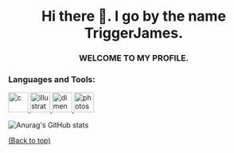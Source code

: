 <h1 align="center">Hi there 👋. I go by the name TriggerJames.</h1>
<h3 align="center">WELCOME TO MY PROFILE.</h3>

### Languages and Tools:

<p align="left"> <a href="https://www.cprogramming.com/" target="_blank" rel="noreferrer"> <img src="https://github.com/TriggerJames/Legion/blob/main/Images/icons8-c-programming-144.png" alt="c" width="40" height="40"/> </a> <a href="https://www.adobe.com/products/illustrator.html" target="_blank" rel="noreferrer"> <img src="https://github.com/TriggerJames/Legion/blob/main/Images/illustrator.png" alt="illustrator_" width="40" height="40"/> </a> <a href="https://www.adobe.com/products/dimension.html" target="_blank" rel="noreferrer"> <img src="https://github.com/TriggerJames/Legion/blob/main/Images/dimension.png" alt="dimension" width="40" height="40"/> </a> <a href="https://www.adobe.com/products/photoshop.html" target="_blank" rel="noreferrer"> <img src="https://github.com/TriggerJames/Legion/blob/main/Images/photoshop.png" alt="photoshop" width="40" height="40"/> </a> </p>

![Anurag's GitHub stats](https://readme-stats-git-master-triggerjames.vercel.app/api?username=TriggerJames&show_icons=true&theme=radical)

[(Back to top)](###Languages-and-Tools:)
